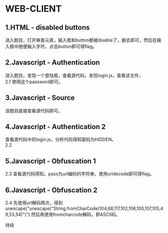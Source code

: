 # WEB-CLIENT

## 1.HTML - disabled buttons
进入题目，打开审查元素，输入框和button都被disable了，删去即可，然后在输入框中随便输入字符，点击button即可得flag。

## 2.Javascript - Authentication
进入题目，发现一个登陆框，查看源代码，发现login.js，查看该文件，<br>
2.1
使用这个password即可。

## 3.Javascript - Source
该题目直接查看源代码即可。

## 4.Javascript - Authentication 2
查看源代码中的login.js，分析代码得知密码为HIDDEN。<br>
2.2

## 5.Javascript - Obfuscation 1
2.3
查看源代码得知，pass为url编码的字符串，使用urldecode即可得flag。

## 6.Javascript - Obfuscation 2
2.4
先使用url解码两次，得到unescape("unescape("String.fromCharCode(104,68,117,102,106,100,107,105,49,53,54)")")
然后再使用fromcharcode解码，即ASCII码。

待续